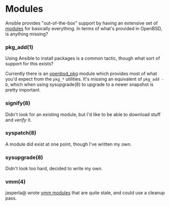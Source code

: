 Modules
=======
Ansible provides "out-of-the-box" support by having an extensive set of
[modules][Ansible modules] for basically everything.  In terms of
what's provided in OpenBSD, is anything missing?

[Ansible modules]: https://docs.ansible.com/ansible/latest/modules/list_of_all_modules.html

### pkg_add(1)
Using Ansible to install packages is a common tactic, though what sort
of support for this exists?

Currently there is an [openbsd_pkg] module which provides most of what
you'd expect from the `pkg_*` utilities.  It's missing an equivalent of
`pkg_add -D`, which when using sysupgrade(8) to upgrade to a newer
snapshot is pretty important.

[pkg_add(1)]: https://man.openbsd.org/pkg_add.1
[openbsd_pkg]: https://docs.ansible.com/ansible/latest/modules/openbsd_pkg_module.html


### signify(8)
Didn't look for an existing module, but I'd like to be able to download
stuff and _verify_ it.

[signify(8)]: https://man.openbsd.org/signify.8

### syspatch(8)
A module did exist at one point, though I've written my own.

[syspatch(8)]: https://man.openbsd.org/syspatch.8

### sysupgrade(8)
Didn't look too hard, decided to write my own.

[sysupgrade(8)]: https://man.openbsd.org/sysupgrade.8

### vmm(4)
jasperla@ wrote [vmm modules] that are quite stale, and could use a
cleanup pass.

[vmm modules]: https://github.com/jasperla/ansible-vmm/tree/master/library
